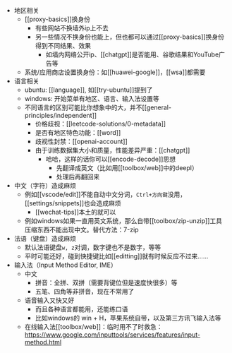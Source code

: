 - 地区相关
  - [[proxy-basics]]换身份
    - 有些网站不换墙外ip上不去
    - 另一些情况不换身份也能上，但也都可以通过[[proxy-basics]]换身份得到不同结果、效果
      - 如墙内网络公开ip、[[chatgpt]]是否能用、谷歌结果和YouTube广告等
  - 系统/应用商店设置换身份：如[[huawei-google]]，[[wsa]]都需要
- 语言相关
  - ubuntu: [[language]], 如[[try-ubuntu]]提到了
  - windows: 开始菜单有地区、语言、输入法设置等
  - 不同语言的区别可能比你想象中的大，并不[[general-principles/independent]]
    - 价格歧视：[[leetcode-solutions/0-metadata]]
    - 是否有地区特色功能：[[word]]
    - 歧视性封禁：[[openai-account]]
    - 由于训练数据集大小和质量，性能差异严重：[[chatgpt]]
      - 哈哈，这样的话你可以[[encode-decode]]思想
        - 先翻译成英文（比如用[[toolbox/web]]中的deepl）
        - 处理后再翻回来
- 中文（字符）造成麻烦
  - 例如[[vscode/edit]]不能自动中文分词，`Ctrl+方向键`没用，[[settings/snippets]]也会造成麻烦
    - [[wechat-tips]]本土的就可以
  - 例如windows如果一直用英文系统，那么自带[[toolbox/zip-unzip]]工具压缩东西不能出现中文。替代方法：7-zip
- 法语（键盘）造成麻烦
  - 默认法语键盘`w, z`对调，数字键也不是数字，等等
  - 平时可能还好，碰到快捷键比如[[editting]]就有时候反应不过来……
- 输入法（Input Method Editor, IME）
  - 中文
    - 拼音：全拼、双拼（需要背键位但是速度快很多）等
    - 五笔、四角等非拼音，现在不常用了
  - 语音输入又快又好
    - 而且各种语言都能用，还能练口语
    - 比如windows的 win + H，苹果系统自带，以及第三方讯飞输入法等
  - 在线输入法[[toolbox/web]]：临时用不了时救急：https://www.google.com/inputtools/services/features/input-method.html